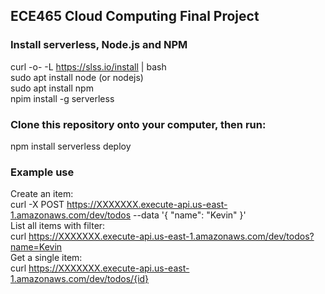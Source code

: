 ## ECE465 Cloud Computing Final Project
### Install serverless, Node.js and NPM  
curl -o- -L https://slss.io/install | bash  
sudo apt install node (or nodejs)  
sudo apt install npm  
npim install -g serverless  

### Clone this repository onto your computer, then run:  
npm install
serverless deploy

### Example use  
Create an item:  
curl -X POST https://XXXXXXX.execute-api.us-east-1.amazonaws.com/dev/todos --data '{ "name": "Kevin" }'  
List all items with filter:  
curl https://XXXXXXX.execute-api.us-east-1.amazonaws.com/dev/todos?name=Kevin  
Get a single item:  
curl https://XXXXXXX.execute-api.us-east-1.amazonaws.com/dev/todos/{id}  

